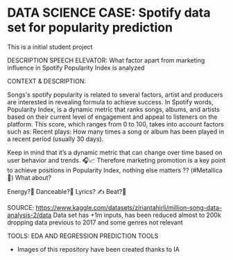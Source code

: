 # DATA SCIENCE CASE: Spotify data set for popularity prediction
This is a initial student project


DESCRIPTION SPEECH ELEVATOR: What factor apart from marketing influence in Spotify Popularity Index is analyzed

CONTEXT & DESCRIPTION:

Songs's spotify popularity is related to several factors, artist and producers are interested in revealing formula to achieve success.
In Spotify words, Popularity Index, is a dynamic metric that ranks songs, albums, and artists based on their current level of engagement and appeal to listeners on the platform. This score, which ranges from 0 to 100, takes into account factors such as:
Recent plays: How many times a song or album has been played in a recent period (usually 30 days).


Keep in mind that it’s a dynamic metric that can change over time based on user behavior and trends. 🎧📈
Therefore marketing promotion is a key point to achieve positions in Popularity Index, nothing else matters ?? (#Metallica🎸)
What about?

Energy?🙌
Danceable?💃
Lyrics? ✍️
Beat?🎹


SOURCE:
https://www.kaggle.com/datasets/ziriantahirli/million-song-data-analysis-2/data
Data set has +1m inputs, has been reduced almost to 200k dropping data previous to 2017 and some genres not relevant

TOOLS: 
EDA AND REGRESSION PREDICTION TOOLS


* Images of this repository have been created thanks to IA